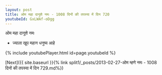 ```yaml
---
layout: post
title: ओम महा दानूशे नमः - 1008 दिनों की तपस्या में दिन 720
youtubeId: GxLWAf-oDgg
---
```

 
 
 ओम महा दानूशे नमः  
 
 -  ज्याला खूप महान धनुष्य आहे 
 
  
 
  
 
 
 
 
 
 


{% include youtubePlayer.html id=page.youtubeId %}
 
[Next]({{ site.baseurl }}{% link  split1/_posts/2013-02-27-ओम म्हणे नमः - 1008 दिनों की तपस्या में दिन 729.md%})
 
